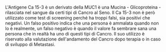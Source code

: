 ﻿L'Antigene Ca 15-3 è un derivato della MUC1 è una Mucina - Glicoproteina - rilasciata nel sangue da certi tipi di Cancro al Seno. Il Ca 15-3 non è
però utilizzato come test di screening perché ha troppi falsi, sia positivi che negativi. Un falso positivo indica che una persona è ammalata quando
non lo è realmente, un falso negativo è quando il valore fa sembrare sana una persona che in realtà ha uno di questi tipi di Cancro. Il suo utilizzo è
riservato alla valutazione dell'andamento del Cancro dopo terapia o in caso di sviluppo di Metastasi.
